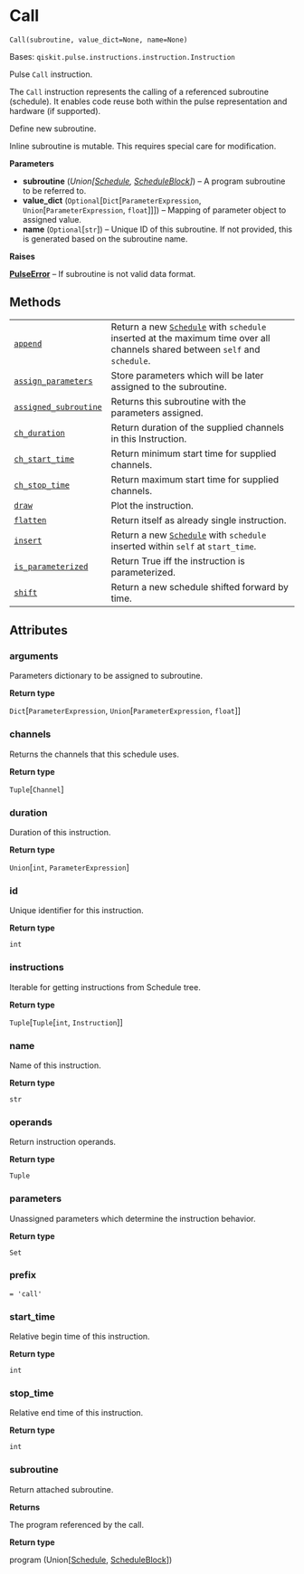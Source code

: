 # Call

`Call(subroutine, value_dict=None, name=None)`

Bases: `qiskit.pulse.instructions.instruction.Instruction`

Pulse `Call` instruction.

The `Call` instruction represents the calling of a referenced subroutine (schedule). It enables code reuse both within the pulse representation and hardware (if supported).

Define new subroutine.

<Admonition title="Note" type="note">
  Inline subroutine is mutable. This requires special care for modification.
</Admonition>

**Parameters**

*   **subroutine** (*Union\[*[*Schedule*](qiskit.pulse.Schedule#qiskit.pulse.Schedule "qiskit.pulse.Schedule")*,* [*ScheduleBlock*](qiskit.pulse.ScheduleBlock#qiskit.pulse.ScheduleBlock "qiskit.pulse.ScheduleBlock")*]*) – A program subroutine to be referred to.
*   **value\_dict** (`Optional`\[`Dict`\[`ParameterExpression`, `Union`\[`ParameterExpression`, `float`]]]) – Mapping of parameter object to assigned value.
*   **name** (`Optional`\[`str`]) – Unique ID of this subroutine. If not provided, this is generated based on the subroutine name.

**Raises**

[**PulseError**](qiskit.pulse.PulseError#qiskit.pulse.PulseError "qiskit.pulse.PulseError") – If subroutine is not valid data format.

## Methods

|                                                                                                                                              |                                                                                                                                                                                                     |
| -------------------------------------------------------------------------------------------------------------------------------------------- | --------------------------------------------------------------------------------------------------------------------------------------------------------------------------------------------------- |
| [`append`](qiskit.pulse.Call.append#qiskit.pulse.Call.append "qiskit.pulse.Call.append")                                                     | Return a new [`Schedule`](qiskit.pulse.Schedule#qiskit.pulse.Schedule "qiskit.pulse.Schedule") with `schedule` inserted at the maximum time over all channels shared between `self` and `schedule`. |
| [`assign_parameters`](qiskit.pulse.Call.assign_parameters#qiskit.pulse.Call.assign_parameters "qiskit.pulse.Call.assign_parameters")         | Store parameters which will be later assigned to the subroutine.                                                                                                                                    |
| [`assigned_subroutine`](qiskit.pulse.Call.assigned_subroutine#qiskit.pulse.Call.assigned_subroutine "qiskit.pulse.Call.assigned_subroutine") | Returns this subroutine with the parameters assigned.                                                                                                                                               |
| [`ch_duration`](qiskit.pulse.Call.ch_duration#qiskit.pulse.Call.ch_duration "qiskit.pulse.Call.ch_duration")                                 | Return duration of the supplied channels in this Instruction.                                                                                                                                       |
| [`ch_start_time`](qiskit.pulse.Call.ch_start_time#qiskit.pulse.Call.ch_start_time "qiskit.pulse.Call.ch_start_time")                         | Return minimum start time for supplied channels.                                                                                                                                                    |
| [`ch_stop_time`](qiskit.pulse.Call.ch_stop_time#qiskit.pulse.Call.ch_stop_time "qiskit.pulse.Call.ch_stop_time")                             | Return maximum start time for supplied channels.                                                                                                                                                    |
| [`draw`](qiskit.pulse.Call.draw#qiskit.pulse.Call.draw "qiskit.pulse.Call.draw")                                                             | Plot the instruction.                                                                                                                                                                               |
| [`flatten`](qiskit.pulse.Call.flatten#qiskit.pulse.Call.flatten "qiskit.pulse.Call.flatten")                                                 | Return itself as already single instruction.                                                                                                                                                        |
| [`insert`](qiskit.pulse.Call.insert#qiskit.pulse.Call.insert "qiskit.pulse.Call.insert")                                                     | Return a new [`Schedule`](qiskit.pulse.Schedule#qiskit.pulse.Schedule "qiskit.pulse.Schedule") with `schedule` inserted within `self` at `start_time`.                                              |
| [`is_parameterized`](qiskit.pulse.Call.is_parameterized#qiskit.pulse.Call.is_parameterized "qiskit.pulse.Call.is_parameterized")             | Return True iff the instruction is parameterized.                                                                                                                                                   |
| [`shift`](qiskit.pulse.Call.shift#qiskit.pulse.Call.shift "qiskit.pulse.Call.shift")                                                         | Return a new schedule shifted forward by time.                                                                                                                                                      |

## Attributes

### arguments

Parameters dictionary to be assigned to subroutine.

**Return type**

`Dict`\[`ParameterExpression`, `Union`\[`ParameterExpression`, `float`]]

### channels

Returns the channels that this schedule uses.

**Return type**

`Tuple`\[`Channel`]

### duration

Duration of this instruction.

**Return type**

`Union`\[`int`, `ParameterExpression`]

### id

Unique identifier for this instruction.

**Return type**

`int`

### instructions

Iterable for getting instructions from Schedule tree.

**Return type**

`Tuple`\[`Tuple`\[`int`, `Instruction`]]

### name

Name of this instruction.

**Return type**

`str`

### operands

Return instruction operands.

**Return type**

`Tuple`

### parameters

Unassigned parameters which determine the instruction behavior.

**Return type**

`Set`

### prefix

`= 'call'`

### start\_time

Relative begin time of this instruction.

**Return type**

`int`

### stop\_time

Relative end time of this instruction.

**Return type**

`int`

### subroutine

Return attached subroutine.

**Returns**

The program referenced by the call.

**Return type**

program (Union\[[Schedule](qiskit.pulse.Schedule#qiskit.pulse.Schedule "qiskit.pulse.Schedule"), [ScheduleBlock](qiskit.pulse.ScheduleBlock#qiskit.pulse.ScheduleBlock "qiskit.pulse.ScheduleBlock")])
